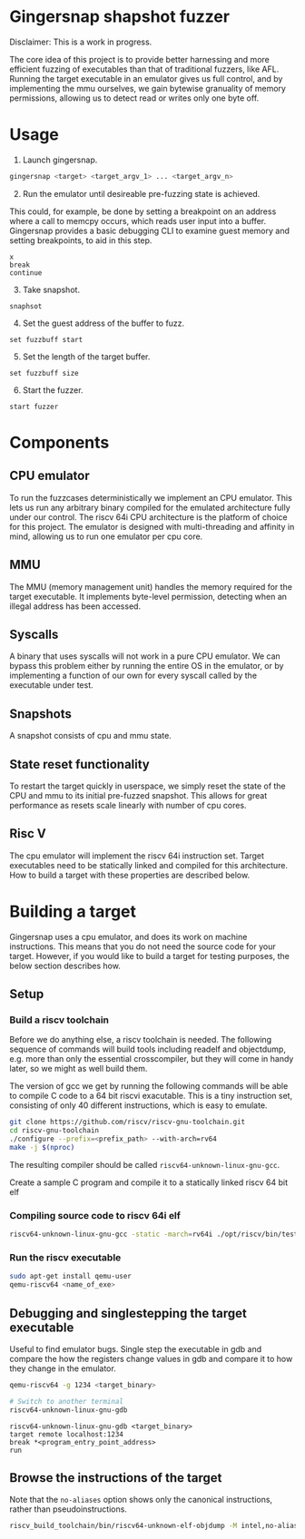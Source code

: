 Gingersnap shapshot fuzzer
==========================

Disclaimer: This is a work in progress.

The core idea of this project is to provide better harnessing and more efficient fuzzing
of executables than that of traditional fuzzers, like AFL. Running the target executable
in an emulator gives us full control, and by implementing the mmu ourselves, we gain
bytewise granuality of memory permissions, allowing us to detect read or writes only
one byte off.

# Usage
1. Launch gingersnap.
```bash
gingersnap <target> <target_argv_1> ... <target_argv_n>
```

2. Run the emulator until desireable pre-fuzzing state is achieved.

This could, for example, be done by setting a breakpoint on an address where a
call to memcpy occurs, which reads user input into a buffer. Gingersnap provides
a basic debugging CLI to examine guest memory and setting breakpoints, to aid
in this step.

```gingersnap
x
break
continue
```

3. Take snapshot.
```gingersnap
snaphsot
```

4. Set the guest address of the buffer to fuzz.
```gingersnap
set fuzzbuff start
```

5. Set the length of the target buffer.
```gingersnap
set fuzzbuff size
```

6. Start the fuzzer.
```gingersnap
start fuzzer
```

# Components

## CPU emulator
To run the fuzzcases deterministically we implement
an CPU emulator. This lets us run any arbitrary binary
compiled for the emulated architecture fully under
our control. The riscv 64i CPU architecture is the
platform of choice for this project. The emulator
is designed with multi-threading and affinity in mind,
allowing us to run one emulator per cpu core.

## MMU
The MMU (memory management unit) handles the memory required for the target executable.
It implements byte-level permission, detecting when an illegal address has been accessed.

## Syscalls
A binary that uses syscalls will not work in a pure CPU emulator.
We can bypass this problem either by running the entire OS in the
emulator, or by implementing a function of our own for every
syscall called by the executable under test.

## Snapshots
A snapshot consists of cpu and mmu state.

## State reset functionality
To restart the target quickly in userspace, we simply reset the state of the
CPU and mmu to its initial pre-fuzzed snapshot. This allows for great
performance as resets scale linearly with number of cpu cores.

## Risc V
The cpu emulator will implement the riscv 64i instruction set. Target
executables need to be statically linked and compiled for this architecture.
How to build a target with these properties are described below.

# Building a target
Gingersnap uses a cpu emulator, and does its work on machine instructions.
This means that you do not need the source code for your target. However,
if you would like to build a target for testing purposes, the below section
describes how.

## Setup

### Build a riscv toolchain
Before we do anything else, a riscv toolchain is needed. The following sequence
of commands will build tools including readelf and objectdump, e.g. more than
only the essential crosscompiler, but they will come in handy later, so we might
as well build them.

The version of gcc we get by running the following commands will be able to
compile C code to a 64 bit riscvi exacutable. This is a tiny instruction set,
consisting of only 40 different instructions, which is easy to emulate.

```bash
git clone https://github.com/riscv/riscv-gnu-toolchain.git
cd riscv-gnu-toolchain
./configure --prefix=<prefix_path> --with-arch=rv64
make -j $(nproc)
```

The resulting compiler should be called `riscv64-unknown-linux-gnu-gcc`.

Create a sample C program and compile it to a statically linked riscv 64
bit elf

### Compiling source code to riscv 64i elf

```bash
riscv64-unknown-linux-gnu-gcc -static -march=rv64i ./opt/riscv/bin/test.c -o <name_of_exe>
```

### Run the riscv executable
```bash
sudo apt-get install qemu-user
qemu-riscv64 <name_of_exe>
```

## Debugging and singlestepping the target executable

Useful to find emulator bugs. Single step the executable in gdb and compare the
how the registers change values in gdb and compare it to how they change in the
emulator.

```bash
qemu-riscv64 -g 1234 <target_binary>

# Switch to another terminal
riscv64-unknown-linux-gnu-gdb
```

```gdb
riscv64-unknown-linux-gnu-gdb <target_binary>
target remote localhost:1234
break *<program_entry_point_address>
run
```

## Browse the instructions of the target
Note that the `no-aliases` option shows only the canonical instructions, rather than
pseudoinstructions.

```bash
riscv_build_toolchain/bin/riscv64-unknown-elf-objdump -M intel,no-aliases -D ./target | less
```
